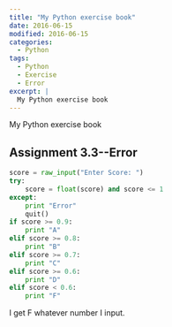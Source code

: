 ```yaml
---
title: "My Python exercise book"
date: 2016-06-15
modified: 2016-06-15
categories:
  - Python
tags:
  - Python
  - Exercise
  - Error
excerpt: |
  My Python exercise book
---
```


My Python exercise book

## Assignment 3.3--Error

```python
score = raw_input("Enter Score: ")
try:
    score = float(score) and score <= 1
except:
    print "Error"
    quit()
if score >= 0.9:
    print "A"
elif score >= 0.8:
    print "B"
elif score >= 0.7:
    print "C"
elif score >= 0.6:
    print "D"
elif score < 0.6:
    print "F"
```

I get F whatever number I input.
